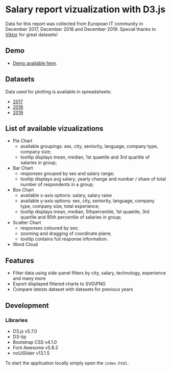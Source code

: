 # Salary report vizualization with D3.js
Data for this report was collected from European IT community in December 2017, December 2018 and December 2019.
Special thanks to [Viktor](http://asdcode.de/) for great datasets!

## Demo 
* [Demo available here]( https://nitoloz.github.io/salary-report/).

## Datasets
Data used for plotting is available in spreadsheets:
* [2017](https://docs.google.com/spreadsheets/d/1k3eWzo3hj6mwUr2qQRCnbHR9-MOJWll_xDMoqH-PKIo/edit?usp=sharing)
* [2018](https://docs.google.com/spreadsheets/d/1gZCDpy8HSWFF_RPGhsl0FqUW7XiNQsBVDBaSGicTSII/edit?usp=sharing)
* [2019](https://docs.google.com/spreadsheets/d/13p6Hr9kSZuVKbQgOT_BcgasEvOuqEvt0Y0c78S5rlvw/edit?usp=sharing)

## List of available vizualizations
* Pie Chart 
  * available groupings: sex, city, seniority, language, company type, company size;
  * tooltip displays mean, median, 1st quaetile and 3rd quartile of salaries in group;
* Bar Chart
  * responses grouped by sex and salary range;
  * tooltip displays avg salary, yearly change and number / share of total number of respondents in a group;
* Box Chart
  * available x-axis options: salary, salary raise
  * available y-axis options: sex, city, seniority, language, company type, company size, total experience;
  * tooltip displays mean, median, 5thpercentile, 1st quaetile, 3rd quartile and 95th percentile of salaries in group;
* Scatter Chart
  * responses coloured by sex;
  * zooming and dragging of coordinate plane;
  * tooltip contains full response information.
* Word Cloud

## Features
* Filter data using side-panel filters by city, salary, technology, experience and many more
* Export displayed filtered charts to SVG\PNG
* Compare latests dataset with datasets for previous years

## Development
### Libraries
* D3.js v5.7.0
* D3-tip
* Bootstrap CSS v4.1.0
* Font Awesome v5.8.2
* noUiSlider v13.1.5

To start the application locally simply open the `index.html`.




 
